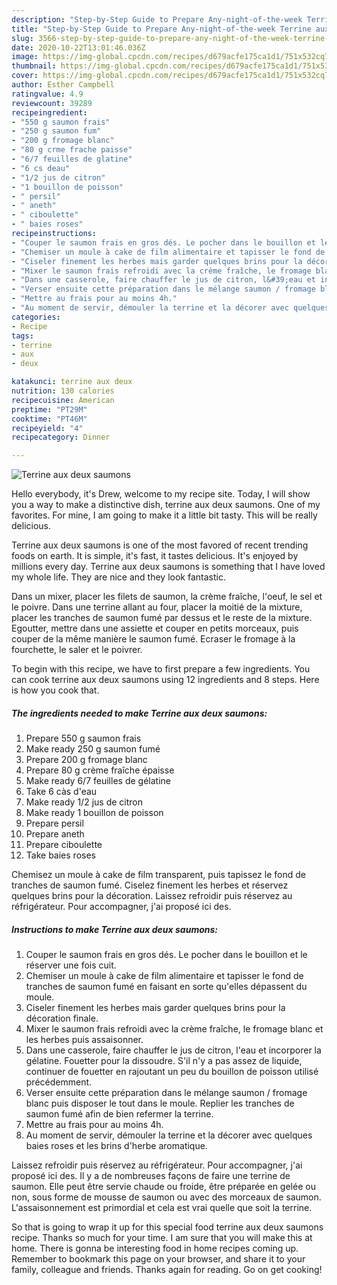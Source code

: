 ```yaml
---
description: "Step-by-Step Guide to Prepare Any-night-of-the-week Terrine aux deux saumons"
title: "Step-by-Step Guide to Prepare Any-night-of-the-week Terrine aux deux saumons"
slug: 3566-step-by-step-guide-to-prepare-any-night-of-the-week-terrine-aux-deux-saumons
date: 2020-10-22T13:01:46.036Z
image: https://img-global.cpcdn.com/recipes/d679acfe175ca1d1/751x532cq70/terrine-aux-deux-saumons-photo-principale-de-la-recette.jpg
thumbnail: https://img-global.cpcdn.com/recipes/d679acfe175ca1d1/751x532cq70/terrine-aux-deux-saumons-photo-principale-de-la-recette.jpg
cover: https://img-global.cpcdn.com/recipes/d679acfe175ca1d1/751x532cq70/terrine-aux-deux-saumons-photo-principale-de-la-recette.jpg
author: Esther Campbell
ratingvalue: 4.9
reviewcount: 39289
recipeingredient:
- "550 g saumon frais"
- "250 g saumon fum"
- "200 g fromage blanc"
- "80 g crme frache paisse"
- "6/7 feuilles de glatine"
- "6 cs deau"
- "1/2 jus de citron"
- "1 bouillon de poisson"
- " persil"
- " aneth"
- " ciboulette"
- " baies roses"
recipeinstructions:
- "Couper le saumon frais en gros dés. Le pocher dans le bouillon et le réserver une fois cuit."
- "Chemiser un moule à cake de film alimentaire et tapisser le fond de tranches de saumon fumé en faisant en sorte qu&#39;elles dépassent du moule."
- "Ciseler finement les herbes mais garder quelques brins pour la décoration finale."
- "Mixer le saumon frais refroidi avec la crème fraîche, le fromage blanc et les herbes puis assaisonner."
- "Dans une casserole, faire chauffer le jus de citron, l&#39;eau et incorporer la gélatine. Fouetter pour la dissoudre. S&#39;il n&#39;y a pas assez de liquide, continuer de fouetter en rajoutant un peu du bouillon de poisson utilisé précédemment."
- "Verser ensuite cette préparation dans le mélange saumon / fromage blanc puis disposer le tout dans le moule. Replier les tranches de saumon fumé afin de bien refermer la terrine."
- "Mettre au frais pour au moins 4h."
- "Au moment de servir, démouler la terrine et la décorer avec quelques baies roses et les brins d&#39;herbe aromatique."
categories:
- Recipe
tags:
- terrine
- aux
- deux

katakunci: terrine aux deux 
nutrition: 130 calories
recipecuisine: American
preptime: "PT29M"
cooktime: "PT46M"
recipeyield: "4"
recipecategory: Dinner

---
```



![Terrine aux deux saumons](https://img-global.cpcdn.com/recipes/d679acfe175ca1d1/751x532cq70/terrine-aux-deux-saumons-photo-principale-de-la-recette.jpg)

Hello everybody, it's Drew, welcome to my recipe site. Today, I will show you a way to make a distinctive dish, terrine aux deux saumons. One of my favorites. For mine, I am going to make it a little bit tasty. This will be really delicious.

Terrine aux deux saumons is one of the most favored of recent trending foods on earth. It is simple, it's fast, it tastes delicious. It's enjoyed by millions every day. Terrine aux deux saumons is something that I have loved my whole life. They are nice and they look fantastic.

Dans un mixer, placer les filets de saumon, la crème fraîche, l&#39;oeuf, le sel et le poivre. Dans une terrine allant au four, placer la moitié de la mixture, placer les tranches de saumon fumé par dessus et le reste de la mixture. Egoutter, mettre dans une assiette et couper en petits morceaux, puis couper de la même manière le saumon fumé. Ecraser le fromage à la fourchette, le saler et le poivrer.


To begin with this recipe, we have to first prepare a few ingredients. You can cook terrine aux deux saumons using 12 ingredients and 8 steps. Here is how you cook that.

<!--inarticleads1-->

##### The ingredients needed to make Terrine aux deux saumons:

1. Prepare 550 g saumon frais
1. Make ready 250 g saumon fumé
1. Prepare 200 g fromage blanc
1. Prepare 80 g crème fraîche épaisse
1. Make ready 6/7 feuilles de gélatine
1. Take 6 càs d&#39;eau
1. Make ready 1/2 jus de citron
1. Make ready 1 bouillon de poisson
1. Prepare  persil
1. Prepare  aneth
1. Prepare  ciboulette
1. Take  baies roses


Chemisez un moule à cake de film transparent, puis tapissez le fond de tranches de saumon fumé. Ciselez finement les herbes et réservez quelques brins pour la décoration. Laissez refroidir puis réservez au réfrigérateur. Pour accompagner, j&#39;ai proposé ici des. 

<!--inarticleads2-->

##### Instructions to make Terrine aux deux saumons:

1. Couper le saumon frais en gros dés. Le pocher dans le bouillon et le réserver une fois cuit.
1. Chemiser un moule à cake de film alimentaire et tapisser le fond de tranches de saumon fumé en faisant en sorte qu&#39;elles dépassent du moule.
1. Ciseler finement les herbes mais garder quelques brins pour la décoration finale.
1. Mixer le saumon frais refroidi avec la crème fraîche, le fromage blanc et les herbes puis assaisonner.
1. Dans une casserole, faire chauffer le jus de citron, l&#39;eau et incorporer la gélatine. Fouetter pour la dissoudre. S&#39;il n&#39;y a pas assez de liquide, continuer de fouetter en rajoutant un peu du bouillon de poisson utilisé précédemment.
1. Verser ensuite cette préparation dans le mélange saumon / fromage blanc puis disposer le tout dans le moule. Replier les tranches de saumon fumé afin de bien refermer la terrine.
1. Mettre au frais pour au moins 4h.
1. Au moment de servir, démouler la terrine et la décorer avec quelques baies roses et les brins d&#39;herbe aromatique.


Laissez refroidir puis réservez au réfrigérateur. Pour accompagner, j&#39;ai proposé ici des. Il y a de nombreuses façons de faire une terrine de saumon. Elle peut être servie chaude ou froide, être préparée en gelée ou non, sous forme de mousse de saumon ou avec des morceaux de saumon. L&#39;assaisonnement est primordial et cela est vrai quelle que soit la terrine. 

So that is going to wrap it up for this special food terrine aux deux saumons recipe. Thanks so much for your time. I am sure that you will make this at home. There is gonna be interesting food in home recipes coming up. Remember to bookmark this page on your browser, and share it to your family, colleague and friends. Thanks again for reading. Go on get cooking!
